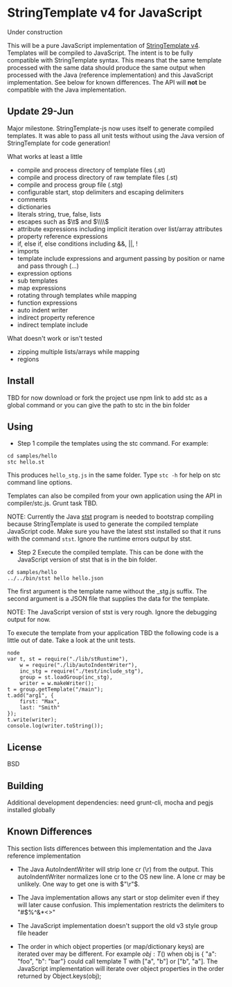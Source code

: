 # StringTemplate v4 for JavaScript

Under construction

This will be a pure JavaScript implementation of [StringTemplate v4](http://www.stringtemplate.org/).
Templates will be compiled to JavaScript. The intent is to be fully compatible with StringTemplate
syntax. This means that the same template processed with the same data should produce the same
output when processed with the Java (reference implementation) and this JavaScript implementation.
See below for known differences. The API will **not** be compatible with the Java implementation.  

## Update 29-Jun

Major milestone. StringTemplate-js now uses itself to generate compiled templates.
It was able to pass all unit tests without using the Java version of StringTemplate for code generation! 

What works at least a little

* compile and process directory of template files (.st)
* compile and process directory of raw template files (.st)
* compile and process group file (.stg)
* configurable start, stop delimiters and escaping delimiters
* comments
* dictionaries
* literals string, true, false, lists
* escapes such as $\t$ and $\\\\$
* attribute expressions including implicit iteration over list/array attributes
* property reference expressions
* if, else if, else conditions including &&, ||, !
* imports
* template include expressions and argument passing by position or name and pass through (...)
* expression options
* sub templates
* map expressions
* rotating through templates while mapping 
* function expressions
* auto indent writer
* indirect property reference
* indirect template include

What doesn't work or isn't tested

* zipping multiple lists/arrays while mapping
* regions

## Install

TBD for now download or fork the project
use npm link to add stc as a global command or you can give the path to stc in the bin folder

## Using

* Step 1 compile the templates using the stc command. For example:

```
cd samples/hello
stc hello.st
```

This produces `hello_stg.js` in the same folder. Type `stc -h` for help on stc command line options.

Templates can also be compiled from your own application using the API in compiler/stc.js. Grunt task TBD.

NOTE: Currently the Java [stst](https://github.com/jsnyders/STSTv4) program is needed to bootstrap compiling because
StringTemplate is used to generate the compiled template JavaScript code. Make sure you have the latest stst installed
so that it runs with the command `stst`. Ignore the runtime errors output by stst.
 
* Step 2 Execute the compiled template. This can be done with the JavaScript version of stst that is in the bin folder.

```
cd samples/hello
../../bin/stst hello hello.json
```

The first argument is the template name without the _stg.js suffix. The second argument is a JSON file that supplies
the data for the template.

NOTE: The JavaScript version of stst is very rough. Ignore the debugging output for now.

To execute the template from your application TBD the following code is a little out of date. Take a look at the unit tests.

```
node
var t, st = require("./lib/stRuntime"),
    w = require("./lib/autoIndentWriter"),
    inc_stg = require("./test/include_stg"),
    group = st.loadGroup(inc_stg),
    writer = w.makeWriter();
t = group.getTemplate("/main");
t.add("arg1", {
    first: "Max",
    last: "Smith"
});
t.write(writer);
console.log(writer.toString());
```


## License
BSD

## Building

Additional development dependencies: need grunt-cli, mocha and pegjs installed globally


## Known Differences
This section lists differences between this implementation and the Java reference implementation

* The Java AutoIndentWriter will strip lone cr (\r) from the output. This autoIndentWriter normalizes lone cr to the 
OS new line. A lone cr may be unlikely. One way to get one is with $"\r"$.

* The Java implementation allows any start or stop delimiter even if they will later cause confusion. 
This implementation restricts the delimiters to "#$%^&*<>"

* The JavaScript implementation doesn't support the old v3 style group file header

* The order in which object properties (or map/dictionary keys) are iterated over may be different. 
For example $obj:T()$  when obj is { "a": "foo", "b": "bar"} could call template T 
with ["a", "b"] or ["b", "a"]. The JavaScript implementation will iterate over object
properties in the order returned by Object.keys(obj);

